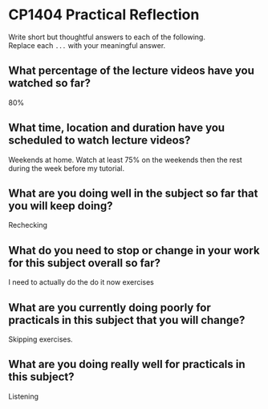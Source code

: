 # CP1404 Practical Reflection

Write short but thoughtful answers to each of the following.  
Replace each `...` with your meaningful answer.

## What percentage of the lecture videos have you watched so far?

80%

## What time, location and duration have you scheduled to watch lecture videos?

Weekends at home. Watch at least 75% on the weekends then the rest during the week before my tutorial.

## What are you doing well in the subject so far that you will keep doing?

Rechecking

## What do you need to stop or change in your work for this subject overall so far?

I need to actually do the do it now exercises

## What are you currently doing poorly for practicals in this subject that you will change?

Skipping exercises.

## What are you doing really well for practicals in this subject?

Listening